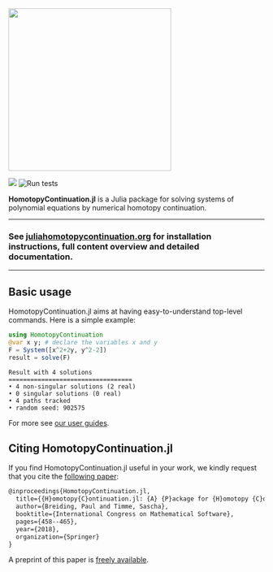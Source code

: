 <img src="https://www.juliahomotopycontinuation.org/images/logo_transparent_bg.png" width="320px">

[![][docs-stable-img]][docs-stable-url] ![Run tests](https://github.com/JuliaHomotopyContinuation/HomotopyContinuation.jl/workflows/Run%20tests/badge.svg?branch=main)

**HomotopyContinuation.jl** is a Julia package for solving systems of polynomial equations by numerical homotopy continuation.

---

### **See [juliahomotopycontinuation.org](https://www.juliahomotopycontinuation.org) for installation instructions, full content overview and detailed documentation.**

---

## Basic usage

HomotopyContinuation.jl aims at having easy-to-understand top-level commands. Here is a simple example:

```julia
using HomotopyContinuation
@var x y; # declare the variables x and y
F = System([x^2+2y, y^2-2])
result = solve(F)
```

```
Result with 4 solutions
==================================
• 4 non-singular solutions (2 real)
• 0 singular solutions (0 real)
• 4 paths tracked
• random seed: 902575
```

For more see [our user guides](https://www.juliahomotopycontinuation.org/guides/).

## Citing HomotopyContinuation.jl

If you find HomotopyContinuation.jl useful in your work, we kindly request that you cite the [following paper](https://link.springer.com/chapter/10.1007/978-3-319-96418-8_54):

```latex
@inproceedings{HomotopyContinuation.jl,
  title={{H}omotopy{C}ontinuation.jl: {A} {P}ackage for {H}omotopy {C}ontinuation in {J}ulia},
  author={Breiding, Paul and Timme, Sascha},
  booktitle={International Congress on Mathematical Software},
  pages={458--465},
  year={2018},
  organization={Springer}
}
```

A preprint of this paper is [freely available](https://arxiv.org/abs/1711.10911).

[docs-stable-img]: https://img.shields.io/badge/docs-online-blue.svg
[docs-stable-url]: https://www.juliahomotopycontinuation.org/HomotopyContinuation.jl/stable
